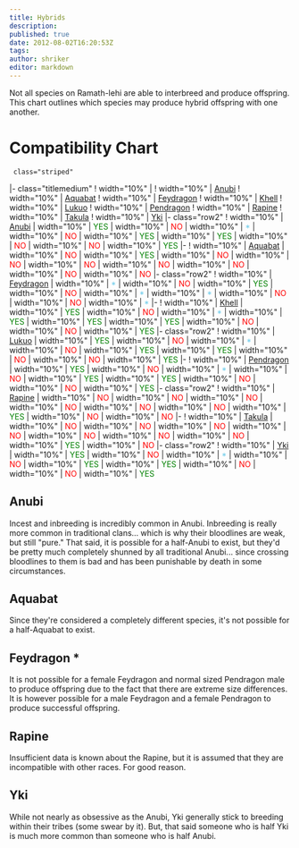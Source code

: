 ```yaml
---
title: Hybrids
description:
published: true
date: 2012-08-02T16:20:53Z
tags:
author: shriker
editor: markdown
---
```


Not all species on Ramath-lehi are able to interbreed and produce offspring. This chart outlines which species may produce hybrid offspring with one another.

Compatibility Chart
===================

` class="striped" `

|- class="titlemedium" ! width="10%" | ! width="10%" | [Anubi](/Anubi "wikilink") ! width="10%" | [Aquabat](/Aquabat "wikilink") ! width="10%" | [Feydragon](/Feydragon "wikilink") ! width="10%" | [Khell](/Khell "wikilink") ! width="10%" | [Lukuo](/Lukuo "wikilink") ! width="10%" | [Pendragon](/Pendragon "wikilink") ! width="10%" | [Rapine](/Rapine "wikilink") ! width="10%" | [Takula](/Takula "wikilink") ! width="10%" | [Yki](/Yki "wikilink") |- class="row2" ! width="10%" | [Anubi](/Anubi "wikilink") | width="10%" | <span style="color:green;font-size:14px">YES</span> | width="10%" | <span style="color:red;font-size:14px">NO</span> | width="10%" | <span style="color:#69caea">\*</span> | width="10%" | <span style="color:red;font-size:14px">NO</span> | width="10%" | <span style="color:green;font-size:14px">YES</span> | width="10%" | <span style="color:green;font-size:14px">YES</span> | width="10%" | <span style="color:red;font-size:14px">NO</span> | width="10%" | <span style="color:red;font-size:14px">NO</span> | width="10%" | <span style="color:green;font-size:14px">YES</span> |- ! width="10%" | [Aquabat](/Aquabat "wikilink") | width="10%" | <span style="color:red;font-size:14px">NO</span> | width="10%" | <span style="color:green;font-size:14px">YES</span> | width="10%" | <span style="color:red;font-size:14px">NO</span> | width="10%" | <span style="color:red;font-size:14px">NO</span> | width="10%" | <span style="color:red;font-size:14px">NO</span> | width="10%" | <span style="color:red;font-size:14px">NO</span> | width="10%" | <span style="color:red;font-size:14px">NO</span> | width="10%" | <span style="color:red;font-size:14px">NO</span> | width="10%" | <span style="color:red;font-size:14px">NO</span> |- class="row2" ! width="10%" | [Feydragon](/Feydragon "wikilink") | width="10%" | <span style="color:#69caea">\*</span> | width="10%" | <span style="color:red;font-size:14px">NO</span> | width="10%" | <span style="color:green;font-size:14px">YES</span> | width="10%" | <span style="color:red;font-size:14px">NO</span> | width="10%" | <span style="color:#69caea">\*</span> | width="10%" | <span style="color:#69caea">\*</span> | width="10%" | <span style="color:red;font-size:14px">NO</span> | width="10%" | <span style="color:red;font-size:14px">NO</span> | width="10%" | <span style="color:#69caea">\*</span> |- ! width="10%" | [Khell](/Khell "wikilink") | width="10%" | <span style="color:green;font-size:14px">YES</span> | width="10%" | <span style="color:red;font-size:14px">NO</span> | width="10%" | <span style="color:#69caea">\*</span> | width="10%" | <span style="color:green;font-size:14px">YES</span> | width="10%" | <span style="color:green;font-size:14px">YES</span> | width="10%" | <span style="color:green;font-size:14px">YES</span> | width="10%" | <span style="color:red;font-size:14px">NO</span> | width="10%" | <span style="color:red;font-size:14px">NO</span> | width="10%" | <span style="color:green;font-size:14px">YES</span> |- class="row2" ! width="10%" | [Lukuo](/Lukuo "wikilink") | width="10%" | <span style="color:green;font-size:14px">YES</span> | width="10%" | <span style="color:red;font-size:14px">NO</span> | width="10%" | <span style="color:#69caea">\*</span> | width="10%" | <span style="color:red;font-size:14px">NO</span> | width="10%" | <span style="color:green;font-size:14px">YES</span> | width="10%" | <span style="color:green;font-size:14px">YES</span> | width="10%" | <span style="color:red;font-size:14px">NO</span> | width="10%" | <span style="color:red;font-size:14px">NO</span> | width="10%" | <span style="color:green;font-size:14px">YES</span> |- ! width="10%" | [Pendragon](/Pendragon "wikilink") | width="10%" | <span style="color:green;font-size:14px">YES</span> | width="10%" | <span style="color:red;font-size:14px">NO</span> | width="10%" | <span style="color:#69caea">\*</span> | width="10%" | <span style="color:red;font-size:14px">NO</span> | width="10%" | <span style="color:green;font-size:14px">YES</span> | width="10%" | <span style="color:green;font-size:14px">YES</span> | width="10%" | <span style="color:red;font-size:14px">NO</span> | width="10%" | <span style="color:red;font-size:14px">NO</span> | width="10%" | <span style="color:green;font-size:14px">YES</span> |- class="row2" ! width="10%" | [Rapine](/Rapine "wikilink") | width="10%" | <span style="color:red;font-size:14px">NO</span> | width="10%" | <span style="color:red;font-size:14px">NO</span> | width="10%" | <span style="color:red;font-size:14px">NO</span> | width="10%" | <span style="color:red;font-size:14px">NO</span> | width="10%" | <span style="color:red;font-size:14px">NO</span> | width="10%" | <span style="color:red;font-size:14px">NO</span> | width="10%" | <span style="color:green;font-size:14px">YES</span> | width="10%" | <span style="color:red;font-size:14px">NO</span> | width="10%" | <span style="color:red;font-size:14px">NO</span> |- ! width="10%" | [Takula](/Takula "wikilink") | width="10%" | <span style="color:red;font-size:14px">NO</span> | width="10%" | <span style="color:red;font-size:14px">NO</span> | width="10%" | <span style="color:red;font-size:14px">NO</span> | width="10%" | <span style="color:red;font-size:14px">NO</span> | width="10%" | <span style="color:red;font-size:14px">NO</span> | width="10%" | <span style="color:red;font-size:14px">NO</span> | width="10%" | <span style="color:red;font-size:14px">NO</span> | width="10%" | <span style="color:green;font-size:14px">YES</span> | width="10%" | <span style="color:red;font-size:14px">NO</span> |- class="row2" ! width="10%" | [Yki](/Yki "wikilink") | width="10%" | <span style="color:green;font-size:14px">YES</span> | width="10%" | <span style="color:red;font-size:14px">NO</span> | width="10%" | <span style="color:#69caea">\*</span> | width="10%" | <span style="color:red;font-size:14px">NO</span> | width="10%" | <span style="color:green;font-size:14px">YES</span> | width="10%" | <span style="color:green;font-size:14px">YES</span> | width="10%" | <span style="color:red;font-size:14px">NO</span> | width="10%" | <span style="color:red;font-size:14px">NO</span> | width="10%" | <span style="color:green;font-size:14px">YES</span>

Anubi
-----

Incest and inbreeding is incredibly common in Anubi. Inbreeding is really more common in traditional clans… which is why their bloodlines are weak, but still "pure." That said, it is possible for a half-Anubi to exist, but they'd be pretty much completely shunned by all traditional Anubi... since crossing bloodlines to them is bad and has been punishable by death in some circumstances.

Aquabat
-------

Since they're considered a completely different species, it's not possible for a half-Aquabat to exist.

Feydragon \*
------------

It is not possible for a female Feydragon and normal sized Pendragon male to produce offspring due to the fact that there are extreme size differences. It is however possible for a male Feydragon and a female Pendragon to produce successful offspring.

Rapine
------

Insufficient data is known about the Rapine, but it is assumed that they are incompatible with other races. For good reason.

Yki
---

While not nearly as obsessive as the Anubi, Yki generally stick to breeding within their tribes (some swear by it). But, that said someone who is half Yki is much more common than someone who is half Anubi.